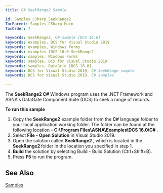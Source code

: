 ```yaml
---
title: C# SeekRange2 Sample

Id: Samples_CSharp_SeekRange2
TocParent: Samples_CSharp_Main
TocOrder: 7

keywords: SeekRange2, C# sample [DCS 16.0]
keywords: examples, DCS for Visual Studio 2019
keywords: examples, Windows Forms
keywords: examples [DCS 16.0 SeekRange2
keywords: samples, Windows Forms
keywords: samples, DCS for Visual Studio 2019
keywords: samples, DataGrid [DCS 16.0]
keywords: DCS for Visual Studio 2019, C# SeekRange sample
keywords: DCS for Visual Studio 2019, C# samples

---
```


The **SeekRange2 C#** Windows program uses the .NET Framework and ASNA's DataGate Component Suite (DCS) to seek a range of records.

**To run this sample** 
1. Copy the **SeekRange2**  example folder from the **C#** 
					language folder to your local application working folder.  The folder can 
					be found at the following location - **C:\Program Files\ASNA\Examples\DCS 
					16.0\C#** .
2. Select **File - Open Solution** 
				in Visual Studio 2019.
3. Open the solution called **<strong>SeekRange2** </strong>, which is 
					located in the **<strong>SeekRange2** </strong> folder 
				in the location you specified in step 1.
4. **Build** 
				the solution by selecting Build - Build Solution (Ctrl+Shift+B).
5. Press **F5**  to run the program.

## See Also

[Samples](samples-main.html)
